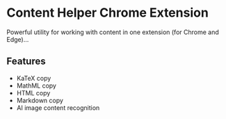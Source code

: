 # Content Helper Chrome Extension

Powerful utility for working with content in one extension (for Chrome and Edge)...

## Features

- KaTeX copy
- MathML copy
- HTML copy
- Markdown copy
- AI image content recognition
